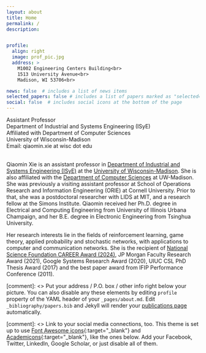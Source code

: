 ```yaml
---
layout: about
title: Home
permalink: /
description: 


profile:
  align: right
  image: prof_pic.jpg
  address: >  
    M1002 Engineering Centers Building<br>
    1513 University Avenue<br>
    Madison, WI 53706<br>

news: false  # includes a list of news items
selected_papers: false # includes a list of papers marked as "selected={true}"
social: false  # includes social icons at the bottom of the page
---
```


Assistant Professor<br>
Department of Industrial and Systems Engineering (ISyE)<br> 
Affiliated with Department of Computer Sciences<br>
University of Wisconsin-Madison<br>
Email: qiaomin.xie at wisc dot edu<br><br>

Qiaomin Xie is an assistant professor in <a href="https://www.engr.wisc.edu/department/industrial-systems-engineering/">Department of Industrial and Systems Engineering (ISyE)</a> at the <a href="https://www.wisc.edu/">University of Wisconsin-Madison</a>. She is also affiliated with the <a href="https://www.cs.wisc.edu/"> Department of Computer Sciences</a> at UW-Madison. She was previously a visiting assistant professor at School of Operations Research and Information Engineering (ORIE) at Cornell University. Prior to that, she was a postdoctoral researcher with LIDS at MIT, and a research fellow at the Simons Institute. Qiaomin received her Ph.D. degree in Electrical and Computing Engineering from University of Illinois Urbana Champaign, and her B.E. degree in Electronic Engineering from Tsinghua University.<br>

Her research interests lie in the fields of reinforcement learning, game theory, applied probability and stochastic networks, with applications to computer and communication networks. She is the recipient of <a href="https://engineering.wisc.edu/news/xie-hopes-to-advance-reinforcement-learning-with-nsf-career-award/">National Science Foundation CAREER Award (2024)</a>, JP Morgan Faculty Research Award (2021), Google Systems Research Award (2020), UIUC CSL PhD Thesis Award (2017) and the best paper award from IFIP Performance Conference (2011).


[comment]: <> Put your address / P.O. box / other info right below your picture. You can also disable any these elements by editing `profile` property of the YAML header of your `_pages/about.md`. Edit `_bibliography/papers.bib` and Jekyll will render your [publications page](/al-folio/publications/) automatically.

[comment]: <> Link to your social media connections, too. This theme is set up to use [Font Awesome icons](http://fortawesome.github.io/Font-Awesome/){:target="\_blank"} and [Academicons](https://jpswalsh.github.io/academicons/){:target="\_blank"}, like the ones below. Add your Facebook, Twitter, LinkedIn, Google Scholar, or just disable all of them.
